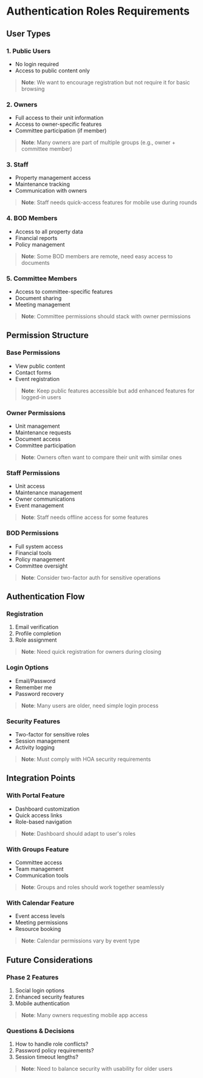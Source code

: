 # Authentication Roles Requirements

## User Types

### 1. Public Users
- No login required
- Access to public content only
> **Note**: We want to encourage registration but not require it for basic browsing

### 2. Owners
- Full access to their unit information
- Access to owner-specific features
- Committee participation (if member)
> **Note**: Many owners are part of multiple groups (e.g., owner + committee member)

### 3. Staff
- Property management access
- Maintenance tracking
- Communication with owners
> **Note**: Staff needs quick-access features for mobile use during rounds

### 4. BOD Members
- Access to all property data
- Financial reports
- Policy management
> **Note**: Some BOD members are remote, need easy access to documents

### 5. Committee Members
- Access to committee-specific features
- Document sharing
- Meeting management
> **Note**: Committee permissions should stack with owner permissions

## Permission Structure

### Base Permissions
- View public content
- Contact forms
- Event registration
> **Note**: Keep public features accessible but add enhanced features for logged-in users

### Owner Permissions
- Unit management
- Maintenance requests
- Document access
- Committee participation
> **Note**: Owners often want to compare their unit with similar ones

### Staff Permissions
- Unit access
- Maintenance management
- Owner communications
- Event management
> **Note**: Staff needs offline access for some features

### BOD Permissions
- Full system access
- Financial tools
- Policy management
- Committee oversight
> **Note**: Consider two-factor auth for sensitive operations

## Authentication Flow

### Registration
1. Email verification
2. Profile completion
3. Role assignment
> **Note**: Need quick registration for owners during closing

### Login Options
- Email/Password
- Remember me
- Password recovery
> **Note**: Many users are older, need simple login process

### Security Features
- Two-factor for sensitive roles
- Session management
- Activity logging
> **Note**: Must comply with HOA security requirements

## Integration Points

### With Portal Feature
- Dashboard customization
- Quick access links
- Role-based navigation
> **Note**: Dashboard should adapt to user's roles

### With Groups Feature
- Committee access
- Team management
- Communication tools
> **Note**: Groups and roles should work together seamlessly

### With Calendar Feature
- Event access levels
- Meeting permissions
- Resource booking
> **Note**: Calendar permissions vary by event type

## Future Considerations

### Phase 2 Features
1. Social login options
2. Enhanced security features
3. Mobile authentication
> **Note**: Many owners requesting mobile app access

### Questions & Decisions
1. How to handle role conflicts?
2. Password policy requirements?
3. Session timeout lengths?
> **Note**: Need to balance security with usability for older users
